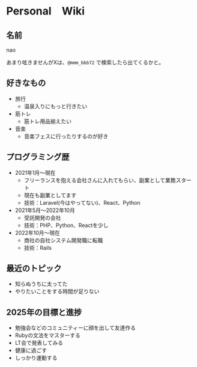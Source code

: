 # Personal　Wiki

## 名前

nao

あまり呟きませんがXは、`@mmm_bbb72` で検索したら出てくるかと。

## 好きなもの

- 旅行
  - 温泉入りにもっと行きたい
- 筋トレ
  - 筋トレ用品揃えたい
- 音楽
  - 音楽フェスに行ったりするのが好き

## プログラミング歴

- 2021年1月〜現在
  - フリーランスを抱える会社さんに入れてもらい、副業として業務スタート
  - 現在も副業としてます
  - 技術：Laravel(今はやってない)、React、Python
- 2021年5月〜2022年10月
  - 受託開発の会社
  - 技術：PHP、Python、Reactを少し
- 2022年10月〜現在
  - 商社の自社システム開発職に転職
  - 技術：Rails


## 最近のトピック

- 知らぬうちに太ってた
- やりたいことをする時間が足りない

## 2025年の目標と進捗

- 勉強会などのコミュニティーに顔を出して友達作る
- Rubyの文法をマスターする
- LT会で発表してみる
- 健康に過ごす
- しっかり運動する
